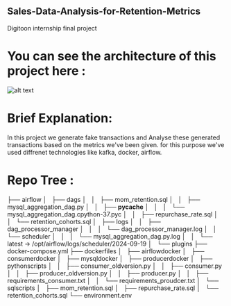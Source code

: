 ## Sales-Data-Analysis-for-Retention-Metrics
Digitoon internship final project

# You can see the architecture of this project here :
![alt text]([https://github.com/adam-p/markdown-here/raw/master/src/common/images/icon48.png](https://github.com/shayan-fallah/Sales-Data-Analysis-for-Retention-Metrics/blob/main/Network%20Architecture.jpg) "Network Architecture")

# Brief Explanation:
In this project we generate fake transactions and Analyse these generated transactions based on the metrics we've been given.
for this purpose we've used diffrenet technologies like kafka, docker, airflow.

# Repo Tree : 
├── airflow
│   ├── dags
│   │   ├── mom_retention.sql
│   │   ├── mysql_aggregation_dag.py
│   │   ├── __pycache__
│   │   │   └── mysql_aggregation_dag.cpython-37.pyc
│   │   ├── repurchase_rate.sql
│   │   └── retention_cohorts.sql
│   ├── logs
│   │   ├── dag_processor_manager
│   │   │   └── dag_processor_manager.log
│   │   └── scheduler
│   │       │   └── mysql_aggregation_dag.py.log
│   │       └── latest -> /opt/airflow/logs/scheduler/2024-09-19
│   └── plugins
├── docker-compose.yml
├── dockerfiles
│   ├── airflowdocker
│   ├── consumerdocker
│   ├── mysqldocker
│   ├── producerdocker
│   ├── pythonscripts
│   │   ├── consumer_oldversion.py
│   │   ├── consumer.py
│   │   ├── producer_oldversion.py
│   │   ├── producer.py
│   │   ├── requirements_consumer.txt
│   │   └── requirements_proudcer.txt
│   └── sqlscripts
│       ├── mom_retention.sql
│       ├── repurchase_rate.sql
│       └── retention_cohorts.sql
└── environment.env




